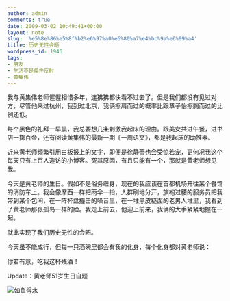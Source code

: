 ```yaml
---
author: admin
comments: true
date: 2009-03-02 10:49:41+00:00
layout: note
slug: '%e5%8e%86%e5%8f%b2%e6%97%a0%e6%80%a7%e4%bc%9a%e6%99%a4'
title: 历史无性会晤
wordpress_id: 1946
tags:
- 朋友
- 生活不是条件反射
- 黄集伟
---
```


我与黄集伟老师惺惺相惜多年，连狒狒都快看不过去了。但是我们都没有见过对方，尽管他来过杭州，我到过北京，我俩擦肩而过的概率比跟章子怡擦胸而过的比例还低。

每个黑色的礼拜一早晨，我总要想几条刺激我起床的理由。跟美女共进午餐，进书店一掷百金，还有阅读黄集伟的最新一期《一周语文》，都是我起床的助推器。

近来黄老师频繁引用白板报上的文字，即便是徐静蕾也会受惊若宠，更何况我这个每天只有上百人造访的小博客。究其原因，有且只能有一个，那就是黄老师想见我。

今天是黄老师的生日。假如不是俗务缠身，现在的我应该在首都机场开往某个餐馆的消防车上。我会像摩西一样把雨伞一指，人群刷地分开，旗袍过腰的服务员把我带到某个包间，在一阵杯盘撞击的噪音里，在一堆黑皮糙面的老男人堆里，我看到了黄老师那张孤岛一样的脸。我走上前去，他迎上前来，我俩的大手紧紧地握在一起。

就此实现了我们历史无性的会晤。

今天虽不能成行，但每一只酒碗里都会有我的化身，每个化身都对黄老师说：

你若有意，吃我这杯残酒！

Update：黄老师51岁生日自题

![如鱼得水](http://blog.huangjiwei.com/wp-content/uploads/2009/03/shengriziti1.jpg)
